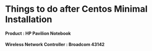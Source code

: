 # Things to do after Centos Minimal Installation

#### Product                      : HP Pavilion Notebook
#### Wireless Network Controller  : Broadcom 43142
